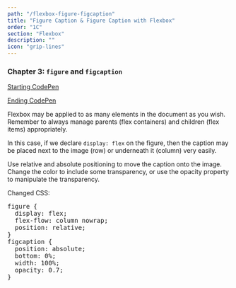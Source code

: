 ```yaml
---
path: "/flexbox-figure-figcaption"
title: "Figure Caption & Figure Caption with Flexbox"
order: "1C"
section: "Flexbox"
description: ""
icon: "grip-lines"
---
```


### Chapter 3: `figure` and `figcaption`

[Starting CodePen](https://codepen.io/jen4web/pen/BaRVYRN?editors=1100)

[Ending CodePen](https://codepen.io/jen4web/pen/ExmRQvL?editors=1100)

Flexbox may be applied to as many elements in the document as you wish. Remember to always manage parents (flex containers) and children (flex items) appropriately.

In this case, if we declare `display: flex` on the figure, then the caption may be placed next to the image (row) or underneath it (column) very easily.

Use relative and absolute positioning to move the caption onto the image. Change the color to include some transparency, or use the opacity property to manipulate the transparency.

Changed CSS:

<pre>
figure {
  display: flex;
  flex-flow: column nowrap;
  position: relative;
}
figcaption {
  position: absolute;
  bottom: 0%;
  width: 100%;
  opacity: 0.7;
}
</pre>
